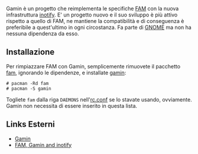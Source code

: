 Gamin è un progetto che reimplementa le specifiche [FAM](/index.php/FAM "FAM") con la nuova infrastruttura [inotify](/index.php/Inotify "Inotify"). E' un progetto nuovo e il suo sviluppo è più attivo rispetto a quello di FAM, ne mantiene la compatibilità e di conseguenza è preferibile a quest'ultimo in ogni circostanza. Fa parte di [GNOME](/index.php/GNOME_(Italiano) "GNOME (Italiano)") ma non ha nessuna dipendenza da esso.

## Installazione

Per rimpiazzare FAM con Gamin, semplicemente rimuovete il pacchetto [fam](https://aur.archlinux.org/packages/fam/), ignorando le dipendenze, e installate [gamin](https://aur.archlinux.org/packages/gamin/):

```
# pacman -Rd fam
# pacman -S gamin

```

Togliete `fam` dalla riga `DAEMONS` nell'[rc.conf](/index.php/Rc.conf "Rc.conf") se lo stavate usando, ovviamente. Gamin non necessita di essere inserito in questa lista.

## Links Esterni

*   [Gamin](https://en.wikipedia.org/wiki/Gamin "wikipedia:Gamin")
*   [FAM, Gamin and inotify](http://www.noah.org/wiki/FAM,_Gamin,_inotify)